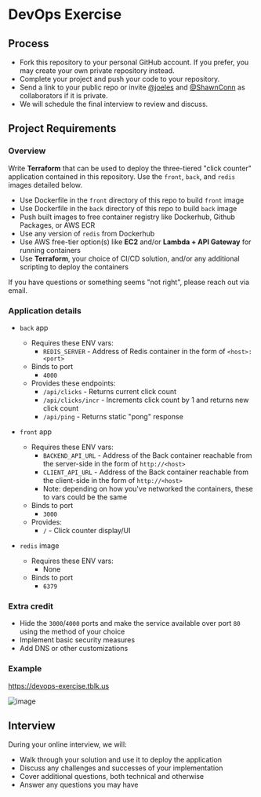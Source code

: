 # DevOps Exercise

## Process

- Fork this repository to your personal GitHub account. If you prefer, you may create your own private repository instead.
- Complete your project and push your code to your repository.
- Send a link to your public repo or invite [@joeles](https://github.com/joeles) and [@ShawnConn](https://github.com/ShawnConn) as collaborators if it is private.
- We will schedule the final interview to review and discuss.

## Project Requirements

### Overview

Write **Terraform** that can be used to deploy the three-tiered "click counter" application contained in this repository. Use the `front`, `back`, and `redis` images detailed below.

- Use Dockerfile in the `front` directory of this repo to build `front` image
- Use Dockerfile in the `back` directory of this repo to build `back` image
- Push built images to free container registry like Dockerhub, Github Packages, or AWS ECR
- Use any version of `redis` from Dockerhub
- Use AWS free-tier option(s) like **EC2** and/or **Lambda + API Gateway** for running containers
- Use **Terraform**, your choice of CI/CD solution, and/or any additional scripting to deploy the containers 

If you have questions or something seems "not right", please reach out via email.

### Application details

- `back` app
    - Requires these ENV vars:
        - `REDIS_SERVER` - Address of Redis container in the form of `<host>:<port>`
    - Binds to port
        - `4000`
    - Provides these endpoints:
        - `/api/clicks` - Returns current click count
        - `/api/clicks/incr` - Increments click count by 1 and returns new click count
        - `/api/ping` - Returns static "pong" response
- `front` app
    - Requires these ENV vars:
        - `BACKEND_API_URL` - Address of the Back container reachable from the server-side in the form of `http://<host>`
        - `CLIENT_API_URL` -  Address of the Back container reachable from the client-side in the form of `http://<host>`
        - Note: depending on how you've networked the containers, these to vars could be the same
    - Binds to port
        -  `3000`
    - Provides:
        - `/`  - Click counter display/UI

- `redis` image
    - Requires these ENV vars:
        - None
    - Binds to port 
        - `6379`

### Extra credit

- Hide the `3000`/`4000` ports and make the service available over port `80` using the method of your choice
- Implement basic security measures
- Add DNS or other customizations

### Example 

https://devops-exercise.tblk.us

![image](https://user-images.githubusercontent.com/68586/162465910-892c2e8d-be41-4852-87c7-9ead1ca2e966.png)


## Interview

During your online interview, we will:

- Walk through your solution and use it to deploy the application
- Discuss any challenges and successes of your implementation
- Cover additional questions, both technical and otherwise
- Answer any questions you may have

